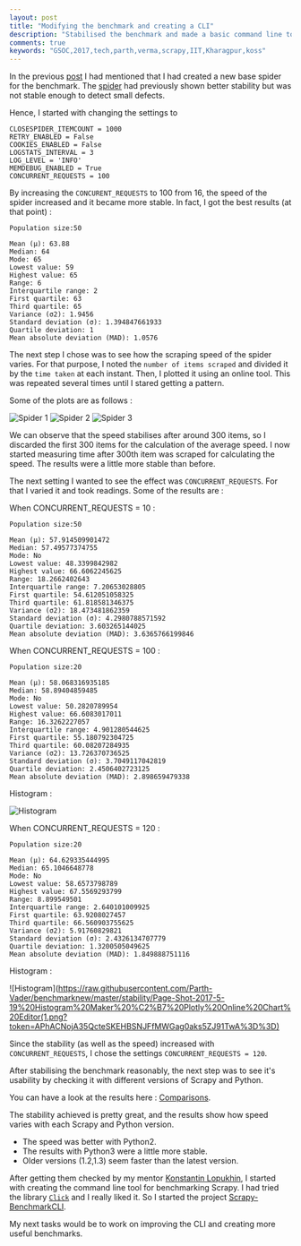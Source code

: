 ```yaml
---
layout: post
title: "Modifying the benchmark and creating a CLI"
description: "Stabilised the benchmark and made a basic command line tool"
comments: true
keywords: "GSOC,2017,tech,parth,verma,scrapy,IIT,Kharagpur,koss"
---
```


In the previous [post](https://parth-vader.github.io/2017/A-New-Bench/) I had mentioned that I had created a new base spider for the benchmark. The [spider](https://github.com/Parth-Vader/benchmarknew) had previously shown better stability but was not stable enough to detect small defects. 

Hence, I started with changing the settings to 

	CLOSESPIDER_ITEMCOUNT = 1000
	RETRY_ENABLED = False
	COOKIES_ENABLED = False
	LOGSTATS_INTERVAL = 3
	LOG_LEVEL = 'INFO'
	MEMDEBUG_ENABLED = True
	CONCURRENT_REQUESTS = 100

By increasing the `CONCURENT_REQUESTS` to 100 from 16, the speed of the spider increased and it became more stable. In fact, I got the best results (at that point) :

	Population size:50

	Mean (μ): 63.88
	Median: 64
	Mode: 65
	Lowest value: 59
	Highest value: 65
	Range: 6
	Interquartile range: 2
	First quartile: 63
	Third quartile: 65
	Variance (σ2): 1.9456
	Standard deviation (σ): 1.394847661933
	Quartile deviation: 1
	Mean absolute deviation (MAD): 1.0576

The next step I chose was to see how the scraping speed of the spider varies. For that purpose, I noted the `number of items scraped` and divided it by the `time taken` at each instant. Then, I plotted it using an online tool. This was repeated several times until I stared getting a pattern.

Some of the plots are as follows :

![Spider 1](https://raw.githubusercontent.com/Parth-Vader/benchmarknew/master/stability/Page-Shot-2017-5-17%20Online%20Graph%20Maker%20%C2%B7%20Plotly(1).png?token=APhACHm3y1vw0l7QEmUcyWkbuWbydBJoks5ZJXoRwA%3D%3D)
![Spider 2](https://raw.githubusercontent.com/Parth-Vader/benchmarknew/master/stability/Page-Shot-2017-5-17%20Online%20Graph%20Maker%20%C2%B7%20Plotly.png?token=APhACMS4wmXftozNxlzluo9Dkm8hvuv_ks5ZJXoUwA%3D%3D)
![Spider 3](https://raw.githubusercontent.com/Parth-Vader/benchmarknew/master/stability/Screenshot-2017-5-17%20Online%20Graph%20Maker%20%C2%B7%20Plotly.png?token=APhACP8kfEr5K7ZXxC9Ri5v6pzUJLQsVks5ZJXoXwA%3D%3D)

We can observe that the speed stabilises after around 300 items, so I discarded the first 300 items for the calculation of the average speed. I now started measuring time after 300th item was scraped for calculating the speed. The results were a little more stable than before.

The next setting I wanted to see the effect was `CONCURRENT_REQUESTS`. For that I varied it and took readings. Some of the results are :

When CONCURRENT_REQUESTS = 10 :

	Population size:50

	Mean (μ): 57.914509901472
	Median: 57.49577374755
	Mode: No
	Lowest value: 48.3399842982
	Highest value: 66.6062245625
	Range: 18.2662402643
	Interquartile range: 7.20653028805
	First quartile: 54.612051058325
	Third quartile: 61.818581346375
	Variance (σ2): 18.473481862359
	Standard deviation (σ): 4.2980788571592
	Quartile deviation: 3.603265144025
	Mean absolute deviation (MAD): 3.6365766199846

When CONCURRENT_REQUESTS = 100 :

	Population size:20

	Mean (μ): 58.068316935185
	Median: 58.89404859485
	Mode: No
	Lowest value: 50.2820789954
	Highest value: 66.6083017011
	Range: 16.3262227057
	Interquartile range: 4.901280544625
	First quartile: 55.180792304725
	Third quartile: 60.08207284935
	Variance (σ2): 13.726370736525
	Standard deviation (σ): 3.7049117042819
	Quartile deviation: 2.4506402723125
	Mean absolute deviation (MAD): 2.898659479338

Histogram : 

![Histogram](https://raw.githubusercontent.com/Parth-Vader/benchmarknew/master/stability/Page-Shot-2017-5-19%20Histogram%20Maker%20%C2%B7%20Plotly%20Online%20Chart%20Editor.png?token=APhACN1g6il9tOz1iImwk2ZHTiigI9bZks5ZJ9xkwA%3D%3D)

When CONCURRENT_REQUESTS = 120 :

	
	Population size:20

	Mean (μ): 64.629335444995
	Median: 65.1046648778
	Mode: No
	Lowest value: 58.6573798789
	Highest value: 67.5569293799
	Range: 8.899549501
	Interquartile range: 2.640101009925
	First quartile: 63.9208027457
	Third quartile: 66.560903755625
	Variance (σ2): 5.91760829821
	Standard deviation (σ): 2.4326134707779
	Quartile deviation: 1.3200505049625
	Mean absolute deviation (MAD): 1.849888751116

Histogram : 

![Histogram](https://raw.githubusercontent.com/Parth-Vader/benchmarknew/master/stability/Page-Shot-2017-5-19%20Histogram%20Maker%20%C2%B7%20Plotly%20Online%20Chart%20Editor(1.png?token=APhACNojA35QcteSKEHBSNJFfMWGag0aks5ZJ91TwA%3D%3D)

Since the stability (as well as the speed) increased with `CONCURRENT_REQUESTS`, I chose the settings `CONCURRENT_REQUESTS = 120`.

After stabilising the benchmark reasonably, the next step was to see it's usability by checking it with different versions of Scrapy and Python.

You can have a look at the results here : [Comparisons](https://github.com/Parth-Vader/benchmarknew/tree/master/comparisons#different-environments).

The stability achieved is pretty great, and the results show how speed varies with each Scrapy and Python version. 

* The speed was better with Python2.
* The results with Python3 were a little more stable.
* Older versions (1.2,1.3) seem faster than the latest version. 

After getting them checked by my mentor [Konstantin Lopukhin](https://github.com/lopuhin), I started with creating the command line tool for benchmarking Scrapy. I had tried the library [`Click`](https://github.com/pallets/click) and I really liked it. So I started the project [Scrapy-BenchmarkCLI](https://github.com/Parth-Vader/Scrapy-BenchCLI).

My next tasks would be to work on improving the CLI and creating more useful benchmarks. 



